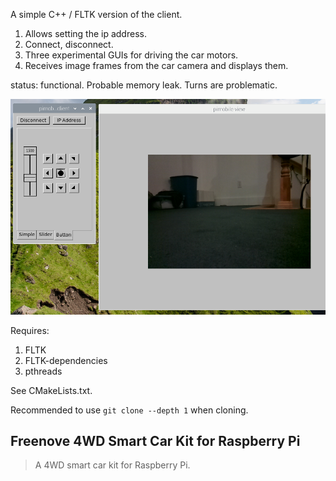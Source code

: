 A simple C++ / FLTK version of the client. 

1. Allows setting the ip address.
2. Connect, disconnect.
3. Three experimental GUIs for driving the car motors.
4. Receives image frames from the car camera and displays them.

status: functional. Probable memory leak. Turns are problematic.

![snapshot](./Picture/pimobile.png)

Requires:

1. FLTK
2. FLTK-dependencies
3. pthreads

See CMakeLists.txt.

Recommended to use `git clone --depth 1` when cloning.

## Freenove 4WD Smart Car Kit for Raspberry Pi

> A 4WD smart car kit for Raspberry Pi.
